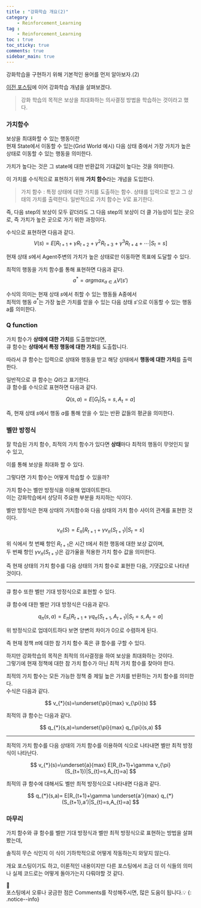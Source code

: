```yaml
---
title : "강화학습 개요(2)"
category :
    - Reinforcement_Learning
tag :
    - Reinforcement_Learning
toc : true
toc_sticky: true
comments: true
sidebar_main: true
---
```


강화학습을 구현하기 위해 기본적인 용어를 먼저 알아보자.(2)

[이전 포스팅](https://lee-jaewon.github.io/reinforcement_learning/RL_intro/)에 이어 강화학습 개념을 살펴보겠다.

> 강화 학습의 목적은 보상을 최대화하는 의사결정 방법을 학습하는 것이라고 했다.

### 가치함수
보상을 최대화할 수 있는 행동이란  
현재 State에서 이동할 수 있는(Grid World 예시) 다음 상태 중에서 가장 가치가 높은 상태로 이동할 수 있는 행동을 의미한다.

가치가 높다는 것은 그 state에 대한 반환값의 기대값이 높다는 것을 의미한다.

이 가치를 수식적으로 표현하기 위해 **가치 함수**라는 개념을 도입한다.

> 가치 함수 : 특정 상태에 대한 가치를 도출하는 함수. 상태를 입력으로 받고 그 상태의 가치를 출력한다.
일반적으로 가치 함수는 $V$로 표기한다.

즉, 다음 step의 보상이 모두 같더라도 그 다음 step의 보상이 더 클 가능성이 있는 곳으로, 즉 가치가 높은 곳으로 가기 위한 과정이다.

수식으로 표현하면 다음과 같다.  
$$ V(s) = E[R_{t+1}+\gamma R_{t+2}+{\gamma}^2 R_{t+3}+{\gamma}^3 R_{t+4} + \cdots|S_{t}=s] $$

현재 상태 $s$에서 Agent주변의 가치가 높은 상태로만 이동하면 목표에 도달할 수 있다.

최적의 행동을 가치 함수를 통해 표현하면 다음과 같다.  
$$ a^{*}=argmax_{a\in A}V(s') $$

수식의 의미는 현재 상태 $s$에서 취할 수 있는 행동들 A중에서  
최적의 행동 $a^{*}$는 가장 높은 가치를 얻을 수 있는 다음 상태 $s'$으로 이동할 수 있는 행동 a를 의미한다.

### Q function
가치 함수가 **상태에 대한 가치**를 도출했었다면,  
큐 함수는 **상태에서 특정 행동에 대한 가치**를 도출합니다.

따라서 큐 함수는 입력으로 상태와 행동을 받고 해당 상태에서 **행동에 대한 가치**를 출력한다.

일반적으로 큐 함수는 $Q$라고 표기한다.  
큐 함수를 수식으로 표현하면 다음과 같다.

$$ Q(s,a) = E[G_{t}|S_{t}=s, A_{t} = a] $$

즉, 현재 상태 $s$에서 행동 $a$를 통해 얻을 수 있는 반환 값들의 평균을 의미한다.

### 벨만 방정식
잘 학습된 가치 함수, 최적의 가치 함수가 있다면 **상태**마다 최적의 행동이 무엇인지 알 수 있고,

이를 통해 보상을 최대화 할 수 있다.  

그렇다면 가치 함수는 어떻게 학습할 수 있을까?

가치 함수는 벨만 방정식을 이용해 업데이트한다.  
이는 강화학습에서 상당히 주요한 부분을 차지하는 식이다.

벨만 방정식은 현재 상태의 가치함수와 다음 상태의 가치 함수 사이의 관계를 표현한 것이다.

$$ v_{\pi}(S)=E_{\pi}[R_{t+1}+\gamma v_{\pi}(S_{t+1})|S_{t}=s] $$

위 식에서 첫 번째 항인 $R_{t+1}$은 시간 t에서 취한 행동에 대한 보상 값이며,  
두 번째 항인 $\gamma v_{\pi}(S_{t+1})$은 감가율을 적용한 가치 함수 값을 의미한다.

즉 현재 상태의 가치 함수를 다음 상태의 가치 함수로 표현한 다음, 기댓값으로 나타낸 것이다.

---

큐 함수 또한 벨만 기대 방정식으로 표현할 수 있다.

큐 함수에 대한 벨만 기대 방정식은 다음과 같다.

$$ q_{\pi}(s,a)=E_{\pi}[R_{t+1}+\gamma q_{\pi}(S_{t+1},A_{t+1})|S_{t}=s,A_{t}=a] $$

위 방정식으로 업데이트하다 보면 양변의 차이가 0으로 수렴하게 된다.

즉 현재 정책 $\pi$에 대한 참 가치 함수 혹은 큐 함수를 구할 수 있다.

하지만 강화학습의 목적은 최적의 의사결정을 하여 보상을 최대화하는 것이다.  
그렇기에 현재 정책에 대한 참 가치 함수가 아닌 최적 가치 함수를 찾아야 한다.

최적의 가치 함수는 모든 가능한 정책 중 제일 높은 가치를 반환하는 가치 함수를 의미한다.  
수식은 다음과 같다.

$$ v_{*}(s)=\underset{\pi}{max} v_{\pi}(s) $$

최적의 큐 함수는 다음과 같다.

$$ q_{*}(s,a)=\underset{\pi}{max} q_{\pi}(s,a) $$

---

최적의 가치 함수를 다음 상태의 가치 함수를 이용하여 식으로 나타내면 벨만 최적 방정식이 나타난다.

$$ v_{*}(s)=\underset{a}{max} E[R_{t+1}+\gamma v_{\pi}(S_{t+1})|S_{t}=s,A_{t}=a] $$

최적의 큐 함수에 대해서도 벨만 최적 방정식으로 나타내면 다음과 같다.

$$ q_{*}(s,a)= E[R_{t+1}+\gamma \underset{a'}{max} q_{*}(S_{t+1},a')|S_{t}=s,A_{t}=a] $$

### 마무리
가치 함수와 큐 함수를 벨만 기대 방정식과 벨만 최적 방정식으로 표현하는 방법을 살펴봤는데,

솔직히 무슨 식인지 이 식이 기하학적으로 어떻게 작동하는지 와닿지 않는다.

개요 포스팅이기도 하고, 이론적인 내용이지만 다른 포스팅에서 조금 더 이 식들의 의미나 실제 코드로는 어떻게 돌아가는지 다뤄야할 것 같다.

📣<br> 
포스팅에서 오류나 궁금한 점은 Comments를 작성해주시면, 많은 도움이 됩니다.💡
{: .notice--info}